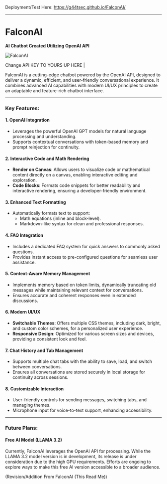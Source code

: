 Deployment/Test Here: https://g44tsec.github.io/FalconAI/

---

# FalconAI  
**AI Chatbot Created Utilizing OpenAI API**  

![FalconAI](https://github.com/user-attachments/assets/f2388e96-8ad6-4d9d-96ec-d30b309318e4)  

Change API KEY TO YOURS UP HERE |

FalconAI is a cutting-edge chatbot powered by the OpenAI API, designed to deliver a dynamic, efficient, and user-friendly conversational experience. It combines advanced AI capabilities with modern UI/UX principles to create an adaptable and feature-rich chatbot interface.

---

### Key Features:  

#### **1. OpenAI Integration**  
- Leverages the powerful OpenAI GPT models for natural language processing and understanding.  
- Supports contextual conversations with token-based memory and prompt reinjection for continuity.  

#### **2. Interactive Code and Math Rendering**  
- **Render on Canvas**: Allows users to visualize code or mathematical content directly on a canvas, enabling interactive editing and exploration.  
- **Code Blocks**: Formats code snippets for better readability and interactive rendering, ensuring a developer-friendly environment.  

#### **3. Enhanced Text Formatting**  
- Automatically formats text to support:
  - Math equations (inline and block-level).
  - Markdown-like syntax for clean and professional responses.  

#### **4. FAQ Integration**  
- Includes a dedicated FAQ system for quick answers to commonly asked questions.  
- Provides instant access to pre-configured questions for seamless user assistance.  

#### **5. Context-Aware Memory Management**  
- Implements memory based on token limits, dynamically truncating old messages while maintaining relevant context for conversations.  
- Ensures accurate and coherent responses even in extended discussions.  

#### **6. Modern UI/UX**  
- **Switchable Themes**: Offers multiple CSS themes, including dark, bright, and custom color schemes, for a personalized user experience.  
- **Responsive Design**: Optimized for various screen sizes and devices, providing a consistent look and feel.  

#### **7. Chat History and Tab Management**  
- Supports multiple chat tabs with the ability to save, load, and switch between conversations.  
- Ensures all conversations are stored securely in local storage for continuity across sessions.  

#### **8. Customizable Interaction**  
- User-friendly controls for sending messages, switching tabs, and managing themes.  
- Microphone input for voice-to-text support, enhancing accessibility.  

---

### Future Plans:  

#### **Free AI Model (LLAMA 3.2)**  
Currently, FalconAI leverages the OpenAI API for processing. While the LLAMA 3.2 model version is in development, its release is under consideration due to the high GPU requirements. Efforts are ongoing to explore ways to make this free AI version accessible to a broader audience.

(Revision/Addition From FalconAI (This Read Me))
